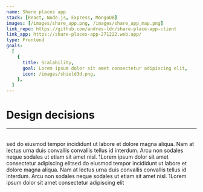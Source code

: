 ```yaml
---
name: Share places app
stack: [React, Node.js, Express, MongoDB]
images: [/images/share_app.png, /images/share_app_map.png]
link_repo: https://github.com/andres-ldr/share-place-app-client
link_app: https://share-places-app-271222.web.app/
type: Frontend
goals:
  [
    {
      title: Scalability,
      goal: Lorem ipsum dolor sit amet consectetur adipiscing elit,
      icon: /images/shield3d.png,
    },
  ]
---
```


# **Design decisions**

---

</br>
sed do eiusmod tempor incididunt ut labore et dolore magna aliqua. Nam at lectus urna duis convallis convallis tellus id interdum. Arcu non sodales neque sodales ut etiam sit amet nisl. 1Lorem ipsum dolor sit amet consectetur adipiscing elitsed do eiusmod tempor incididunt ut labore et dolore magna aliqua. Nam at lectus urna duis convallis convallis tellus id interdum. Arcu non sodales neque sodales ut etiam sit amet nisl. 1Lorem ipsum dolor sit amet consectetur adipiscing elit
